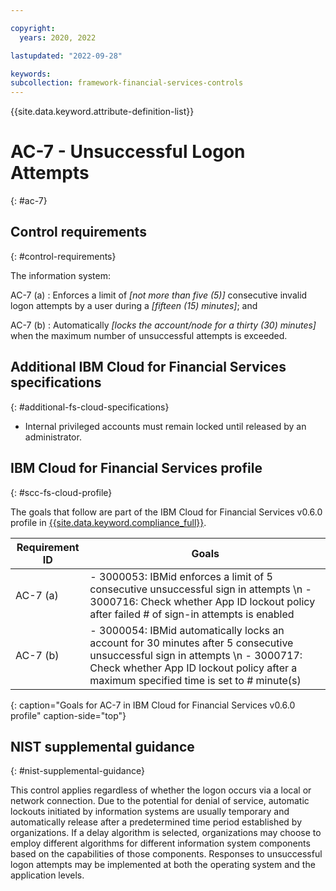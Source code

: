 ```yaml
---

copyright:
  years: 2020, 2022

lastupdated: "2022-09-28"

keywords: 
subcollection: framework-financial-services-controls
---
```


{{site.data.keyword.attribute-definition-list}}

         
# AC-7 - Unsuccessful Logon Attempts
{: #ac-7}

## Control requirements
{: #control-requirements}

The information system:

AC-7 (a)
    : Enforces a limit of _[not more than five (5)]_ consecutive invalid logon attempts by a user during a _[fifteen (15) minutes]_; and

AC-7 (b)
    : Automatically _[locks the account/node for a thirty (30) minutes]_ when the maximum number of unsuccessful attempts is exceeded.

## Additional IBM Cloud for Financial Services specifications
{: #additional-fs-cloud-specifications}

- Internal privileged accounts must remain locked until released by an administrator.

## IBM Cloud for Financial Services profile
{: #scc-fs-cloud-profile}

The goals that follow are part of the IBM Cloud for Financial Services v0.6.0 profile in [{{site.data.keyword.compliance_full}}](/docs/security-compliance?topic=security-compliance-getting-started).

| Requirement ID | Goals |
|----------------|-------|
| AC-7 (a) | - 3000053: IBMid enforces a limit of 5 consecutive unsuccessful sign in attempts \n - 3000716: Check whether App ID lockout policy after failed # of sign-in attempts is enabled | 
| AC-7 (b) | - 3000054: IBMid automatically locks an account for 30 minutes after 5 consecutive unsuccessful sign in attempts \n - 3000717: Check whether App ID lockout policy after a maximum specified time is set to # minute(s) | 
{: caption="Goals for AC-7 in IBM Cloud for Financial Services v0.6.0 profile" caption-side="top"}

## NIST supplemental guidance
{: #nist-supplemental-guidance}

This control applies regardless of whether the logon occurs via a local or network connection. Due to the potential for denial of service, automatic lockouts initiated by information systems are usually temporary and automatically release after a predetermined time period established by organizations. If a delay algorithm is selected, organizations may choose to employ different algorithms for different information system components based on the capabilities of those components. Responses to unsuccessful logon attempts may be implemented at both the operating system and the application levels.



